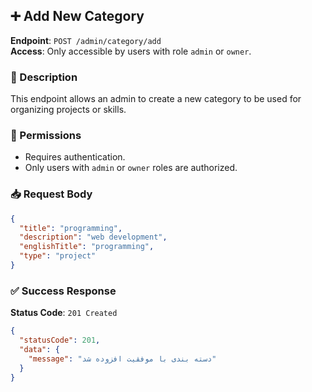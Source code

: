 ## ➕ Add New Category

**Endpoint**: `POST /admin/category/add`  
**Access**: Only accessible by users with role `admin` or `owner`.

### 📝 Description

This endpoint allows an admin to create a new category to be used for organizing projects or skills.

### 🔐 Permissions

- Requires authentication.
- Only users with `admin` or `owner` roles are authorized.

### 📥 Request Body

```json
{
  "title": "programming",
  "description": "web development",
  "englishTitle": "programming",
  "type": "project"
}
```
### ✅ Success Response

**Status Code**: `201 Created`

```json
{
  "statusCode": 201,
  "data": {
    "message": "دسته بندی با موفقیت افزوده شد"
  }
}
